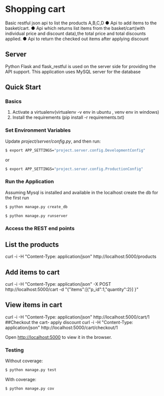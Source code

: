 # Shopping cart
Basic restful json api to list the products A,B,C,D
● Api to add items to the basket/cart.
● Api which returns list items from the basket/cart(with individual price and
discount data),the total price and total discounts applied.
● Api to return the checked out items after applying discount
## Server
Python Flask and flask_restful is used on the server side for providing the API support.
This application uses MySQL server for the database
## Quick Start

### Basics

1. Activate a virtualenv(virtualenv -v env in ubuntu , venv env in windows)
1. Install the requirements (pip install -r requirements.txt)

### Set Environment Variables

Update *project/server/config.py*, and then run:

```sh
$ export APP_SETTINGS="project.server.config.DevelopmentConfig"
```

or

```sh
$ export APP_SETTINGS="project.server.config.ProductionConfig"
```

### Run the Application
Assuming Mysql is installed and available in the localhost
create the db for the first run
```sh
$ python manage.py create_db
```

```sh
$ python manage.py runserver
```
### Access the REST end points
## List the products
curl -i -H "Content-Type: application/json"  http://localhost:5000/products

## Add items to cart
curl -i -H "Content-Type: application/json" -X POST http://localhost:5000/cart -d "{\"items\":[{\"p_id\":1,\"quantity\":2}]                    }"

## View items in cart
curl -i -H "Content-Type: application/json"  http://localhost:5000/cart/1
##Checkout the cart- apply discount
curl -i -H "Content-Type: application/json"  http://localhost:5000/cart/checkout/1

Open [http://localhost:5000](http://localhost:5000) to view it in the browser.

### Testing

Without coverage:

```sh
$ python manage.py test
```

With coverage:

```sh
$ python manage.py cov
```

